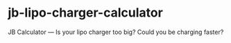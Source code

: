 # jb-lipo-charger-calculator
JB Calculator — Is your lipo charger too big? Could you be charging faster? 
